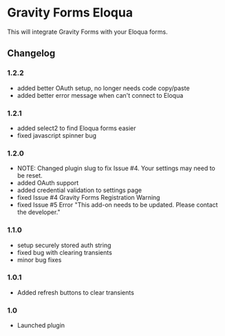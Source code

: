 # Gravity Forms Eloqua

This will integrate Gravity Forms with your Eloqua forms.

## Changelog

### 1.2.2
  * added better OAuth setup, no longer needs code copy/paste
  * added better error message when can't connect to Eloqua

### 1.2.1
  * added select2 to find Eloqua forms easier
  * fixed javascript spinner bug

### 1.2.0
  * NOTE: Changed plugin slug to fix Issue #4. Your settings may need to be reset.
  * added OAuth support
  * added credential validation to settings page
  * fixed Issue #4 Gravity Forms Registration Warning
  * fixed Issue #5 Error "This add-on needs to be updated. Please contact the developer."

### 1.1.0
  * setup securely stored auth string
  * fixed bug with clearing transients
  * minor bug fixes

### 1.0.1
  * Added refresh buttons to clear transients

### 1.0
  * Launched plugin
